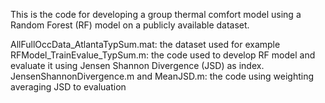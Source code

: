 This is the code for developing a group thermal comfort model using a Random Forest (RF) model on a publicly available dataset.

AllFullOccData_AtlantaTypSum.mat: the dataset used for example
RFModel_TrainEvalue_TypSum.m: the code used to develop RF model and evaluate it using Jensen Shannon Divergence (JSD) as index.
JensenShannonDivergence.m and MeanJSD.m: the code using weighting averaging JSD to evaluation
